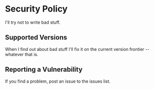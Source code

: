 # Security Policy

I'll try not to write bad stuff. 

## Supported Versions

When I find out about bad stuff I'll fix it on the current
version frontier -- whatever that is. 

## Reporting a Vulnerability

If you find a problem, post an issue to the issues list. 

